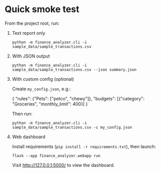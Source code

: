 Quick smoke test
================

From the project root, run:

1) Text report only

   `python -m finance_analyzer.cli -i sample_data/sample_transactions.csv`

2) With JSON output

   `python -m finance_analyzer.cli -i sample_data/sample_transactions.csv --json summary.json`

3) With custom config (optional)

   Create `my_config.json`, e.g.:

   {
     "rules": {"Pets": ["petco", "chewy"]},
     "budgets": [{"category": "Groceries", "monthly_limit": 400}]
   }

   Then run:

   `python -m finance_analyzer.cli -i sample_data/sample_transactions.csv -c my_config.json`

4) Web dashboard

   Install requirements (`pip install -r requirements.txt`), then launch:

   `flask --app finance_analyzer.webapp run`

   Visit http://127.0.0.1:5000/ to view the dashboard.
